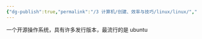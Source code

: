 ```yaml
---
{"dg-publish":true,"permalink":"/3 计算机/创建、效率与技巧/linux/linux/","title":"linux"}
---
```



一个开源操作系统，具有许多发行版本，最流行的是 ubuntu